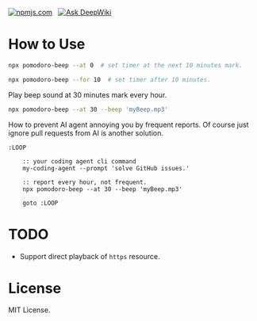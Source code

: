 [![npmjs.com](https://img.shields.io/npm/v/pomodoro-beep)](https://www.npmjs.com/package/pomodoro-beep)
&nbsp;
[![Ask DeepWiki](https://deepwiki.com/badge.svg)](https://deepwiki.com/sator-imaging/node-pomodoro)


# How to Use

```sh
npx pomodoro-beep --at 0  # set timer at the next 10 minutes mark.
```

```sh
npx pomodoro-beep --for 10  # set timer after 10 minutes.
```


Play beep sound at 30 minutes mark every hour.

```sh
npx pomodoro-beep --at 30 --beep 'myBeep.mp3'
```


How to prevent AI agent annoying you by frequent reports.
Of course just ignore pull requests from AI is another solution.

```batch
:LOOP

    :: your coding agent cli command
    my-coding-agent --prompt 'solve GitHub issues.'

    :: report every hour, not frequent.
    npx pomodoro-beep --at 30 --beep 'myBeep.mp3'

    goto :LOOP
```



# TODO

- Support direct playback of `https` resource.



# License

MIT License.
